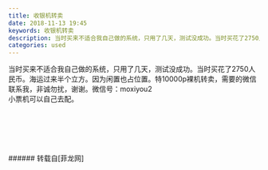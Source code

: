 ```yaml
---
title: 收银机转卖
date: 2018-11-13 19:45
keywords: 收银机转卖
description: 当时买来不适合我自己做的系统，只用了几天，测试没成功。当时买花了2750人民币。海运过来半个立方。因为闲置也占位置。特10000p裸机转卖，需要的微信联系我，非诚勿扰，谢谢。微信号：moxiyou2小票机可以自己去配。
categories: used
---
```

<td class="t_f" id="postmessage_2271413">

当时买来不适合我自己做的系统，只用了几天，测试没成功。当时买花了2750人民币。海运过来半个立方。因为闲置也占位置。特10000p裸机转卖，需要的微信联系我，非诚勿扰，谢谢。微信号：moxiyou2<br/>
小票机可以自己去配。<br/>
<br/>
<img alt="" border="0" class="zoom" data-cf-modified-106d00a01b704f6fa8bae629-="" file="http://www.flw.ph/data/appbyme/upload/image/201811/13/DAL95vpCOyq5.jpg" id="aimg_dfIj5" lazyloadthumb="1" onclick="" onmouseover="" src="http://www.flw.ph/data/appbyme/upload/image/201811/13/DAL95vpCOyq5.jpg"/><br/>
<br/>
<img alt="" border="0" class="zoom" data-cf-modified-106d00a01b704f6fa8bae629-="" file="http://www.flw.ph/data/appbyme/upload/image/201811/13/GN729FN58U2K.jpg" id="aimg_otzpF" lazyloadthumb="1" onclick="" onmouseover="" src="http://www.flw.ph/data/appbyme/upload/image/201811/13/GN729FN58U2K.jpg"/><br/>
<br/>
<img alt="" border="0" class="zoom" data-cf-modified-106d00a01b704f6fa8bae629-="" file="http://www.flw.ph/data/appbyme/upload/image/201811/13/8QPCQYA2PENi.jpg" id="aimg_t3siE" lazyloadthumb="1" onclick="" onmouseover="" src="http://www.flw.ph/data/appbyme/upload/image/201811/13/8QPCQYA2PENi.jpg"/><br/>
<br/>
<img alt="" border="0" class="zoom" data-cf-modified-106d00a01b704f6fa8bae629-="" file="http://www.flw.ph/data/appbyme/upload/image/201811/13/TScgTTuecWxW.jpg" id="aimg_wQQWf" lazyloadthumb="1" onclick="" onmouseover="" src="http://www.flw.ph/data/appbyme/upload/image/201811/13/TScgTTuecWxW.jpg"/><br/>
<br/>
</td>
###### 转载自[菲龙网]